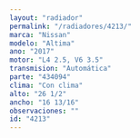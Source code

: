 ```yaml
---
layout: "radiador"
permalink: "/radiadores/4213/"
marca: "Nissan"
modelo: "Altima"
ano: "2017"
motor: "L4 2.5, V6 3.5"
transmision: "Automática"
parte: "434094"
clima: "Con clima"
alto: "26 1/2"
ancho: "16 13/16"
observaciones: ""
id: "4213"
---
```



